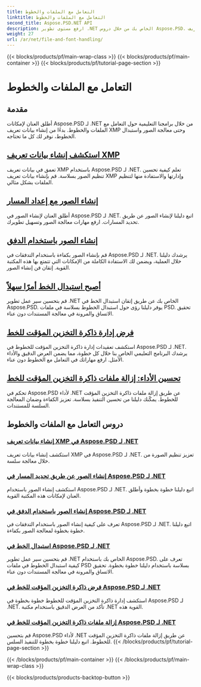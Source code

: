 ```yaml
---
title: التعامل مع الملفات والخطوط
linktitle: التعامل مع الملفات والخطوط
second_title: Aspose.PSD.NET API
description: ارفع مستوى تطوير .NET الخاص بك من خلال دروس Aspose.PSD. تعرف على استبدال الخطوط وإنشاء بيانات تعريف XMP وإدارة ذاكرة التخزين المؤقت لتحقيق أفضل كفاءة لسير العمل.
weight: 27
url: /ar/net/file-and-font-handling/
---
```


{{< blocks/products/pf/main-wrap-class >}}
{{< blocks/products/pf/main-container >}}
{{< blocks/products/pf/tutorial-page-section >}}

# التعامل مع الملفات والخطوط

## مقدمة

أطلق العنان لإمكانات Aspose.PSD لـ .NET من خلال برامجنا التعليمية حول التعامل مع الملفات والخطوط. بدءًا من إنشاء بيانات تعريف XMP وحتى معالجة الصور واستبدال الخطوط، نوفر لك كل ما تحتاجه.

## [استكشف إنشاء بيانات تعريف XMP](./create-xmp-metadata/)
تعمق في بيانات تعريف XMP باستخدام Aspose.PSD لـ .NET. تعلم كيفية تحسين تنظيم الصور بسلاسة. قم بإنشاء بيانات تعريف XMP وإدارتها والاستفادة منها لتنظيم الملفات بشكل مثالي.

## [إنشاء الصور مع إعداد المسار](./create-images-setting-path/)
أطلق العنان لإنشاء الصور في Aspose.PSD لـ .NET. اتبع دليلنا لإنشاء الصور عن طريق تحديد المسارات. ارفع مهارات معالجة الصور وتسهيل تطويرك.

## [إنشاء الصور باستخدام الدفق](./create-images-using-stream/)
قم بإنشاء الصور بكفاءة باستخدام التدفقات في Aspose.PSD لـ .NET. يرشدك دليلنا خلال العملية، ويضمن لك الاستفادة الكاملة من الإمكانات التي تتمتع بها هذه المكتبة القوية. إتقان فن إنشاء الصور.

## [أصبح استبدال الخط أمرًا سهلاً](./font-replacement/)
قم بتحسين سير عمل تطوير .NET الخاص بك عن طريق إتقان استبدال الخط في Aspose.PSD. يوفر دليلنا رؤى حول استبدال الخطوط بسلاسة في ملفات PSD. تحقيق الاتساق والمرونة في معالجة المستندات دون عناء.

## [فرض إدارة ذاكرة التخزين المؤقت للخط](./force-font-cache/)
استكشف تعقيدات إدارة ذاكرة التخزين المؤقت للخطوط في Aspose.PSD لـ .NET. يرشدك البرنامج التعليمي الخاص بنا خلال كل خطوة، مما يضمن العرض الدقيق والأداء الأمثل. ارفع مهاراتك في التعامل مع الخطوط دون عناء.

## [تحسين الأداء: إزالة ملفات ذاكرة التخزين المؤقت للخط](./remove-font-cache-files/)
تحكم في Aspose.PSD لأداء .NET عن طريق إزالة ملفات ذاكرة التخزين المؤقت للخطوط. يمكّنك دليلنا من تحسين التنفيذ بسلاسة. تعزيز الكفاءة وضمان المعالجة السلسة للمستندات.

## دروس التعامل مع الملفات والخطوط
### [إنشاء بيانات تعريف XMP في Aspose.PSD لـ .NET](./create-xmp-metadata/)
استكشف إنشاء بيانات تعريف XMP في Aspose.PSD لـ .NET. تعزيز تنظيم الصورة من خلال معالجة سلسة.
### [إنشاء الصور عن طريق تحديد المسار في Aspose.PSD لـ .NET](./create-images-setting-path/)
استكشف إنشاء الصور باستخدام Aspose.PSD لـ .NET. اتبع دليلنا خطوة بخطوة وأطلق العنان لإمكانات هذه المكتبة القوية.
### [إنشاء الصور باستخدام الدفق في Aspose.PSD لـ .NET](./create-images-using-stream/)
تعرف على كيفية إنشاء الصور باستخدام التدفقات في Aspose.PSD لـ .NET. اتبع دليلنا خطوة بخطوة لمعالجة الصور بكفاءة.
### [استبدال الخط في Aspose.PSD لـ .NET](./font-replacement/)
قم بتحسين سير عمل تطوير .NET الخاص بك باستخدام Aspose.PSD. تعرف على كيفية استبدال الخطوط في ملفات PSD بسلاسة باستخدام دليلنا خطوة بخطوة. تحقيق الاتساق والمرونة في معالجة المستندات دون عناء.
### [فرض ذاكرة التخزين المؤقت للخط في Aspose.PSD لـ .NET](./force-font-cache/)
استكشف إدارة ذاكرة التخزين المؤقت للخطوط خطوة بخطوة في Aspose.PSD لـ .NET. تأكد من العرض الدقيق باستخدام مكتبة .NET القوية هذه. 
### [إزالة ملفات ذاكرة التخزين المؤقت للخط في Aspose.PSD لـ .NET](./remove-font-cache-files/)
قم بتحسين Aspose.PSD لأداء .NET عن طريق إزالة ملفات ذاكرة التخزين المؤقت للخطوط. اتبع دليلنا خطوة بخطوة للتنفيذ السلس.
{{< /blocks/products/pf/tutorial-page-section >}}

{{< /blocks/products/pf/main-container >}}
{{< /blocks/products/pf/main-wrap-class >}}

{{< blocks/products/products-backtop-button >}}
